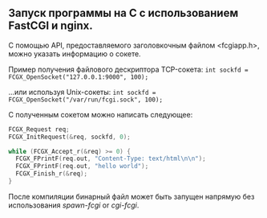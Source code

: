 ## Запуск программы на **C** с использованием **FastCGI** и **nginx**.

С помощью API, предоставляемого заголовкочным файлом <fcgiapp.h>, можно указать информацию о сокете.

Пример получения файлового дескриптора TCP-сокета:
`int sockfd = FCGX_OpenSocket("127.0.0.1:9000", 100);`

...или используя Unix-сокеты:
`int sockfd = FCGX_OpenSocket("/var/run/fcgi.sock", 100);`

С полученным сокетом можно написать следующее: 
```c
FCGX_Request req;
FCGX_InitRequest(&req, sockfd, 0);

while (FCGX_Accept_r(&req) >= 0) {
  FCGX_FPrintF(req.out, "Content-Type: text/html\n\n");
  FCGX_FPrintF(req.out, "hello world");
  FCGX_Finish_r(&req);
}
```

После компиляции бинарный файл может быть запущен напрямую без использования *spawn-fcgi* or *cgi-fcgi*.
